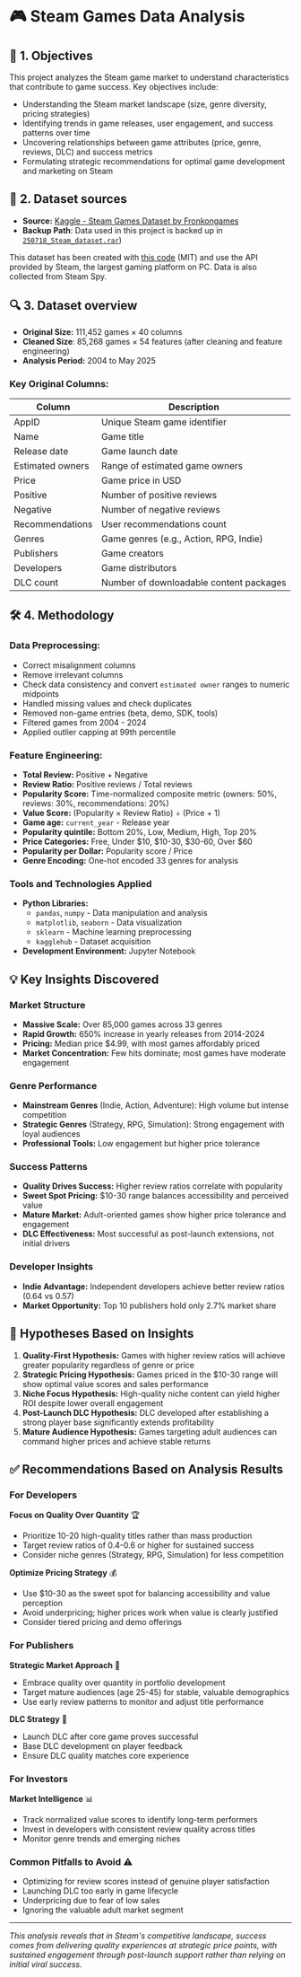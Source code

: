 # 🎮 Steam Games Data Analysis

## 🎯 1. Objectives

This project analyzes the Steam game market to understand characteristics that contribute to game success. Key objectives include:

- Understanding the Steam market landscape (size, genre diversity, pricing strategies)
- Identifying trends in game releases, user engagement, and success patterns over time
- Uncovering relationships between game attributes (price, genre, reviews, DLC) and success metrics
- Formulating strategic recommendations for optimal game development and marketing on Steam

## 📂 2. Dataset sources

- **Source:** [Kaggle - Steam Games Dataset by Fronkongames](https://www.kaggle.com/datasets/fronkongames/steam-games-dataset/data)
- **Backup Path**: Data used in this project is backed up in [`250718_Steam_dataset.rar`](https://drive.google.com/drive/u/3/folders/1VLbq0dcjlP0BuyW57s3NYV9kpxDQ10i4))

This dataset has been created with [this code](https://github.com/FronkonGames/Steam-Games-Scraper) (MIT) and use the API provided by Steam, the largest gaming platform on PC. Data is also collected from Steam Spy.

## 🔍 3. Dataset overview
- **Original Size:** 111,452 games × 40 columns
- **Cleaned Size**: 85,268 games × 54 features (after cleaning and feature engineering)
- **Analysis Period:** 2004 to May 2025

### Key Original Columns:
| Column | Description |
|--------|-------------|
| AppID | Unique Steam game identifier |
| Name | Game title |
| Release date | Game launch date |
| Estimated owners | Range of estimated game owners |
| Price | Game price in USD |
| Positive | Number of positive reviews |
| Negative | Number of negative reviews |
| Recommendations | User recommendations count |
| Genres | Game genres (e.g., Action, RPG, Indie) |
| Publishers | Game creators |
| Developers | Game distributors |
| DLC count | Number of downloadable content packages |

## 🛠️ 4. Methodology

### Data Preprocessing:
- Correct misalignment columns
- Remove irrelevant columns
- Check data consistency and convert `estimated owner` ranges to numeric midpoints
- Handled missing values and check duplicates
- Removed non-game entries (beta, demo, SDK, tools)
- Filtered games from 2004 - 2024
- Applied outlier capping at 99th percentile

### Feature Engineering:
- **Total Review:** Positive + Negative
- **Review Ratio:** Positive reviews / Total reviews
- **Popularity Score:** Time-normalized composite metric (owners: 50%, reviews: 30%, recommendations: 20%)
- **Value Score:** (Popularity × Review Ratio) ÷ (Price + 1)
- **Game age:** `current_year` - Release year
- **Popularity quintile:** Bottom 20%, Low, Medium, High, Top 20%
- **Price Categories:** Free, Under $10, $10-30, $30-60, Over $60
- **Popularity per Dollar:** Popularity score / Price
- **Genre Encoding:** One-hot encoded 33 genres for analysis

### Tools and Technologies Applied

- **Python Libraries:**
  - `pandas`, `numpy` - Data manipulation and analysis
  - `matplotlib`, `seaborn` - Data visualization  
  - `sklearn` - Machine learning preprocessing
  - `kagglehub` - Dataset acquisition
- **Development Environment:** Jupyter Notebook

## 💡 Key Insights Discovered

### Market Structure
- **Massive Scale:** Over 85,000 games across 33 genres
- **Rapid Growth:** 650% increase in yearly releases from 2014-2024
- **Pricing:** Median price $4.99, with most games affordably priced
- **Market Concentration:** Few hits dominate; most games have moderate engagement

### Genre Performance
- **Mainstream Genres** (Indie, Action, Adventure): High volume but intense competition
- **Strategic Genres** (Strategy, RPG, Simulation): Strong engagement with loyal audiences
- **Professional Tools:** Low engagement but higher price tolerance

### Success Patterns
- **Quality Drives Success:** Higher review ratios correlate with popularity
- **Sweet Spot Pricing:** $10-30 range balances accessibility and perceived value
- **Mature Market:** Adult-oriented games show higher price tolerance and engagement
- **DLC Effectiveness:** Most successful as post-launch extensions, not initial drivers

### Developer Insights
- **Indie Advantage:** Independent developers achieve better review ratios (0.64 vs 0.57)
- **Market Opportunity:** Top 10 publishers hold only 2.7% market share

## 🧠 Hypotheses Based on Insights

1. **Quality-First Hypothesis:** Games with higher review ratios will achieve greater popularity regardless of genre or price
2. **Strategic Pricing Hypothesis:** Games priced in the $10-30 range will show optimal value scores and sales performance
3. **Niche Focus Hypothesis:** High-quality niche content can yield higher ROI despite lower overall engagement
4. **Post-Launch DLC Hypothesis:** DLC developed after establishing a strong player base significantly extends profitability
5. **Mature Audience Hypothesis:** Games targeting adult audiences can command higher prices and achieve stable returns

## ✅ Recommendations Based on Analysis Results

### For Developers
**Focus on Quality Over Quantity** 🏆
- Prioritize 10-20 high-quality titles rather than mass production
- Target review ratios of 0.4-0.6 or higher for sustained success
- Consider niche genres (Strategy, RPG, Simulation) for less competition

**Optimize Pricing Strategy** 💰
- Use $10-30 as the sweet spot for balancing accessibility and value perception
- Avoid underpricing; higher prices work when value is clearly justified
- Consider tiered pricing and demo offerings

### For Publishers
**Strategic Market Approach** 🎯
- Embrace quality over quantity in portfolio development
- Target mature audiences (age 25-45) for stable, valuable demographics
- Use early review patterns to monitor and adjust title performance

**DLC Strategy** 🚀
- Launch DLC after core game proves successful
- Base DLC development on player feedback
- Ensure DLC quality matches core experience

### For Investors
**Market Intelligence** 📊
- Track normalized value scores to identify long-term performers  
- Invest in developers with consistent review quality across titles
- Monitor genre trends and emerging niches

### Common Pitfalls to Avoid ⚠️
- Optimizing for review scores instead of genuine player satisfaction
- Launching DLC too early in game lifecycle
- Underpricing due to fear of low sales
- Ignoring the valuable adult market segment

---

*This analysis reveals that in Steam's competitive landscape, success comes from delivering quality experiences at strategic price points, with sustained engagement through post-launch support rather than relying on initial viral success.*
